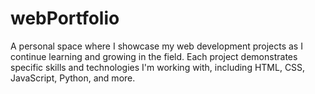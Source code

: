 # webPortfolio
A personal space where I showcase my web development projects as I continue learning and growing in the field. Each project demonstrates specific skills and technologies I'm working with, including HTML, CSS, JavaScript, Python, and more. 
